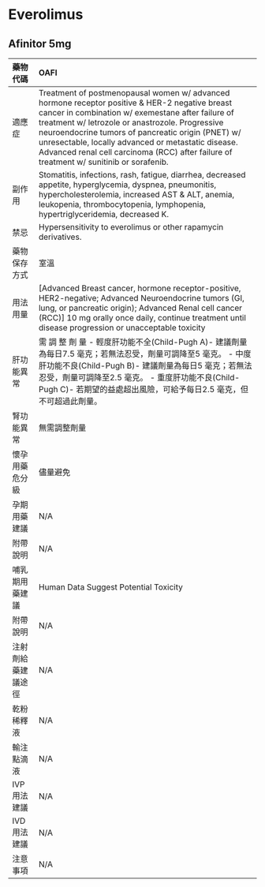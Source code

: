 # Everolimus

## Afinitor 5mg

| 藥物代碼           | OAFI                                                                                                                                                                                                                                                                                                                                                                                                         |
|:-------------------|:-------------------------------------------------------------------------------------------------------------------------------------------------------------------------------------------------------------------------------------------------------------------------------------------------------------------------------------------------------------------------------------------------------------|
| 適應症             | Treatment of postmenopausal women w/ advanced hormone receptor positive & HER-2 negative breast cancer in combination w/ exemestane after failure of treatment w/ letrozole or anastrozole. Progressive neuroendocrine tumors of pancreatic origin (PNET) w/ unresectable, locally advanced or metastatic disease. Advanced renal cell carcinoma (RCC) after failure of treatment w/ sunitinib or sorafenib. |
| 副作用             | Stomatitis, infections, rash, fatigue, diarrhea, decreased appetite, hyperglycemia, dyspnea, pneumonitis, hypercholesterolemia, increased AST & ALT, anemia, leukopenia, thrombocytopenia, lymphopenia, hypertriglyceridemia, decreased K.                                                                                                                                                                   |
| 禁忌               | Hypersensitivity to everolimus or other rapamycin derivatives.                                                                                                                                                                                                                                                                                                                                               |
| 藥物保存方式       | 室溫                                                                                                                                                                                                                                                                                                                                                                                                         |
| 用法用量           | [Advanced Breast cancer, hormone receptor-positive, HER2-negative; Advanced Neuroendocrine tumors (GI, lung, or pancreatic origin); Advanced Renal cell cancer (RCC)] 10 mg orally once daily, continue treatment until disease progression or unacceptable toxicity                                                                                                                                         |
| 肝功能異常         | 需 調 整 劑 量  - 輕度肝功能不全(Child-Pugh A)- 建議劑量為每日7.5 毫克；若無法忍受，劑量可調降至5 毫克。 - 中度肝功能不良(Child-Pugh B)- 建議劑量為每日5 毫克；若無法忍受，劑量可調降至2.5 毫克。 - 重度肝功能不良(Child-Pugh C)- 若期望的益處超出風險，可給予每日2.5 毫克，但不可超過此劑量。                                                                                                               |
| 腎功能異常         | 無需調整劑量                                                                                                                                                                                                                                                                                                                                                                                                 |
| 懷孕用藥危分級     | 儘量避免                                                                                                                                                                                                                                                                                                                                                                                                     |
| 孕期用藥建議       | N/A                                                                                                                                                                                                                                                                                                                                                                                                          |
| 附帶說明           | N/A                                                                                                                                                                                                                                                                                                                                                                                                          |
| 哺乳期用藥建議     | Human Data Suggest Potential Toxicity                                                                                                                                                                                                                                                                                                                                                                        |
| 附帶說明           | N/A                                                                                                                                                                                                                                                                                                                                                                                                          |
| 注射劑給藥建議途徑 | N/A                                                                                                                                                                                                                                                                                                                                                                                                          |
| 乾粉稀釋液         | N/A                                                                                                                                                                                                                                                                                                                                                                                                          |
| 輸注點滴液         | N/A                                                                                                                                                                                                                                                                                                                                                                                                          |
| IVP 用法建議       | N/A                                                                                                                                                                                                                                                                                                                                                                                                          |
| IVD 用法建議       | N/A                                                                                                                                                                                                                                                                                                                                                                                                          |
| 注意事項           | N/A                                                                                                                                                                                                                                                                                                                                                                                                          |

